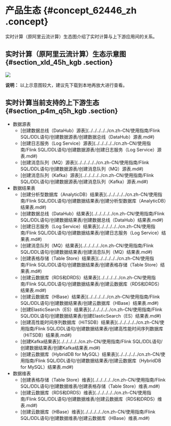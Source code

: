 # 产品生态 {#concept_62446_zh .concept}

实时计算（原阿里云流计算）生态图介绍了实时计算与上下游应用间的关系。

## 实时计算（原阿里云流计算）生态示意图 {#section_xld_45h_kgb .section}

![](http://static-aliyun-doc.oss-cn-hangzhou.aliyuncs.com/assets/img/40798/154709934632113_zh-CN.png)

**说明：** 以上示意图较大，建议先下载到本地再放大进行查看。

## 实时计算当前支持的上下游生态 {#section_p4m_q5h_kgb .section}

-   数据源表
    -   [创建数据总线（DataHub）源表](../../../../../cn.zh-CN/使用指南/Flink SQL/DDL语句/创建数据源表/创建数据总线（DataHub）源表.md#)
    -   [创建日志服务（Log Service）源表](../../../../../cn.zh-CN/使用指南/Flink SQL/DDL语句/创建数据源表/创建日志服务（Log Service）源表.md#)
    -   [创建消息队列（MQ）源表](../../../../../cn.zh-CN/使用指南/Flink SQL/DDL语句/创建数据源表/创建消息队列（MQ）源表.md#)
    -   [创建消息队列（Kafka）源表](../../../../../cn.zh-CN/使用指南/Flink SQL/DDL语句/创建数据源表/创建消息队列（Kafka）源表.md#)
-   数据结果表
    -   [创建分析型数据库（AnalyticDB）结果表](../../../../../cn.zh-CN/使用指南/Flink SQL/DDL语句/创建数据结果表/创建分析型数据库（AnalyticDB）结果表.md#)
    -   [创建数据总线（DataHub）结果表](../../../../../cn.zh-CN/使用指南/Flink SQL/DDL语句/创建数据结果表/创建数据总线（DataHub）结果表.md#)
    -   [创建日志服务（Log Service）结果表](../../../../../cn.zh-CN/使用指南/Flink SQL/DDL语句/创建数据结果表/创建日志服务（Log Service）结果表.md#)
    -   [创建消息队列（MQ）结果表](../../../../../cn.zh-CN/使用指南/Flink SQL/DDL语句/创建数据结果表/创建消息队列（MQ）结果表.md#)
    -   [创建表格存储（Table Store）结果表](../../../../../cn.zh-CN/使用指南/Flink SQL/DDL语句/创建数据结果表/创建表格存储（Table Store）结果表.md#)
    -   [创建云数据库（RDS和DRDS）结果表](../../../../../cn.zh-CN/使用指南/Flink SQL/DDL语句/创建数据结果表/创建云数据库（RDS和DRDS）结果表.md#)
    -   [创建云数据库（HBase）结果表](../../../../../cn.zh-CN/使用指南/Flink SQL/DDL语句/创建数据结果表/创建云数据库（HBase）结果表.md#)
    -   [创建ElasticSearch（ES）结果表](../../../../../cn.zh-CN/使用指南/Flink SQL/DDL语句/创建数据结果表/创建ElasticSearch（ES）结果表.md#)
    -   [创建高性能时间序列数据库（HiTSDB）结果表](../../../../../cn.zh-CN/使用指南/Flink SQL/DDL语句/创建数据结果表/创建高性能时间序列数据库（HiTSDB）结果表.md#)
    -   [创建Kafka结果表](../../../../../cn.zh-CN/使用指南/Flink SQL/DDL语句/创建数据结果表/创建Kafka结果表.md#)
    -   [创建云数据库（HybridDB for MySQL）结果表](../../../../../cn.zh-CN/使用指南/Flink SQL/DDL语句/创建数据结果表/创建云数据库（HybridDB for MySQL）结果表.md#)
-   数据维表
    -   [创建表格存储（Table Store）维表](../../../../../cn.zh-CN/使用指南/Flink SQL/DDL语句/创建数据维表/创建表格存储（Table Store）维表.md#)
    -   [创建云数据库（RDS和DRDS）维表](../../../../../cn.zh-CN/使用指南/Flink SQL/DDL语句/创建数据维表/创建云数据库（RDS和DRDS）维表.md#)
    -   [创建云数据库（HBase）维表](../../../../../cn.zh-CN/使用指南/Flink SQL/DDL语句/创建数据维表/创建云数据库（HBase）维表.md#)

